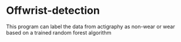 # Offwrist-detection
This program can label the data from actigraphy as non-wear or wear based on a trained random forest algorithm 

